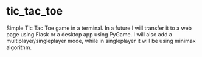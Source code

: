 # tic_tac_toe

Simple Tic Tac Toe game in a terminal.
In a future I will transfer it to a web page using Flask or a desktop app using PyGame. I will also add a multiplayer/singleplayer mode, while in singleplayer it will be using minimax algorithm.
